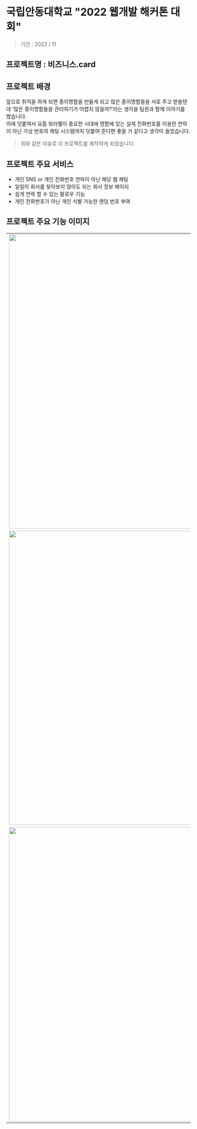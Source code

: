 # 국립안동대학교 "2022 웹개발 해커톤 대회"
> 기간 : 2022 / 11

## 프로젝트명 : 비즈니스.card


## 프로젝트 배경
앞으로 취직을 하게 되면 종이명함을 만들게 되고 많은 종이명함들을 서로 주고 받을텐데 ‘많은 종이명함들을 관리하기가 어렵지 않을까?’라는 생각을 팀원과 함께 이야기를 했습니다. <br>
이에 덧붙여서 요즘 워라밸이 중요한 시대에 명함에 있는 실제 전화번호를 이용한 연락이 아닌 가상 번호의 채팅 시스템까지 덧붙여 준다면 좋을 거 같다고 생각이 들었습니다. <br>
>위와 같은 이유로 이 프로젝트를 제작하게 되었습니다.

## 프로젝트 주요 서비스
- 개인 SNS or 개인 전화번호 연락이 아닌 해당 웹 채팅
- 일일이 회사를 찾아보지 않아도 되는 회사 정보 페이지
- 쉽게 연락 할 수 있는 팔로우 기능
- 개인 전화번호가 아닌 개인 식별 가능한 랜덤 번호 부여

## 프로젝트 주요 기능 이미지
<table align="center">
<tr>
<td><img src = "https://user-images.githubusercontent.com/93712785/215824066-6ba12d87-7d31-4762-9d2b-769c2474c6db.png" width = "800" hight = "400"/>
<td><img src = "https://user-images.githubusercontent.com/93712785/215823528-6ea1e4cf-c740-4184-a86c-4c4719a25d31.png" width = "800" hight = "400"/>
<tr>
<tr>
<td><img src = "https://user-images.githubusercontent.com/93712785/215823558-1edd4c90-33ea-4760-9ab0-f4e036b6725a.png" width = "800" hight = "400"/>
<td><img src = "https://user-images.githubusercontent.com/93712785/215823574-ab450133-1c36-4fd6-91fb-f5d63d6e3833.png" width = "800" hight = "400"/>
<tr>
<tr>
<td><img src = "https://user-images.githubusercontent.com/93712785/215823593-e2fc5a44-6234-4554-b801-16a41de6c58e.png" width = "800" hight = "400"/>
<td><img src = "https://user-images.githubusercontent.com/93712785/215823605-44d39423-0cea-43e9-8912-2b060e4b03b9.png" width = "800" hight = "400"/>
<tr>
</table>


